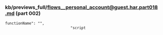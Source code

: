 ### kb/previews_full/flows__personal_account@guest.har.part018.md (part 002)

```md
functionName": "",
                              "script
```

```
